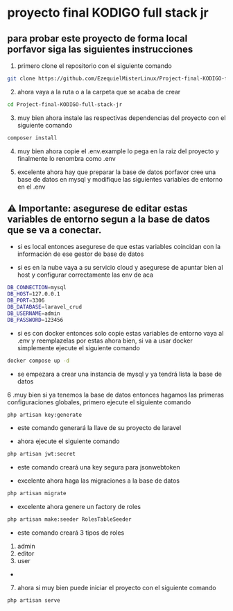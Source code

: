 # proyecto final KODIGO full stack jr


## para probar este proyecto de forma local porfavor siga las siguientes instrucciones

1. primero clone el repositorio con el siguiente comando

```bash
git clone https://github.com/EzequielMisterLinux/Project-final-KODIGO-full-stack-jr.git
```

2. ahora vaya a la ruta o a la carpeta que se acaba de crear

```bash
cd Project-final-KODIGO-full-stack-jr
```

3. muy bien ahora instale las respectivas dependencias del proyecto con el siguiente comando


```bash
composer install
```

4. muy bien ahora copie el .env.example lo pega en la raiz del proyecto y finalmente lo renombra como .env

5. excelente ahora hay que preparar la base de datos porfavor cree una base de datos en mysql y modifique las siguientes variables de entorno en el .env


## ⚠️ Importante: asegurese de editar estas variables de entorno segun a la base de datos que se va a conectar.

- si es local entonces asegurese de que estas variables coincidan con la información de ese gestor de base de datos

- si es en la nube vaya a su servicio cloud y asegurese de apuntar bien al host y configurar correctamente las env de aca


```bash
DB_CONNECTION=mysql
DB_HOST=127.0.0.1
DB_PORT=3306
DB_DATABASE=laravel_crud
DB_USERNAME=admin
DB_PASSWORD=123456
```

- si es con docker entonces solo copie estas variables de entorno vaya al .env y reemplazelas por estas ahora bien, si va a usar docker simplemente ejecute el siguiente comando


```bash
docker compose up -d
```

- se empezara a crear una instancia de mysql y ya tendrá lista la base de datos


6 .muy bien si ya tenemos la base de datos entonces hagamos las primeras configuraciones globales, primero ejecute el siguiente comando

```bash
php artisan key:generate
```

- este comando generará la llave de su proyecto de laravel

- ahora ejecute el siguiente comando

```bash
php artisan jwt:secret
```

- este comando creará una key segura para jsonwebtoken


- excelente ahora haga las migraciones a la base de datos

```bash
php artisan migrate
```

- excelente ahora genere un factory de roles

```bash
php artisan make:seeder RolesTableSeeder
```

- este comando creará 3 tipos de roles
1. admin
2. editor
3. user
-

7. ahora si muy bien puede iniciar el proyecto con el siguiente comando


```bash
php artisan serve 
```

